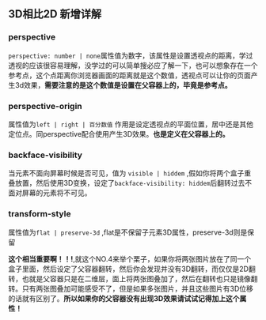 ## 3D相比2D 新增详解

### perspective
`perspective: number | none`属性值为数字，该属性是设置透视点的距离，学过透视的应该很容易理解，没学过的可以简单搜必应了解一下，也可以想象存在一个参考点，这个点距离你浏览器画面的距离就是这个数值，透视点可以让你的页面产生3d效果，**需要注意的是这个数值是设置在父容器上的，毕竟是参考点。**

### perspective-origin

属性值为`left | right | 百分数值` 作用是设定透视点的平面位置，居中还是其他定位点。同perspective配合使用产生3D效果。**也是定义在父容器上的。**

### backface-visibility

当元素不面向屏幕时候是否可见，值为 `visible | hiddem` ,假如你将两个盒子重叠放置，然后使用3D变换，设定了`backface-visibility: hiddem`后翻转过去不面对屏幕的元素将不可见。

### transform-style

属性值为`flat | preserve-3d` ,flat是不保留子元素3D属性，preserve-3d则是保留

**这个相当重要啊！！!**,就这个NO.4来举个栗子，如果你将两张图片放在了同一个盒子里面，然后设定了父容器翻转，然后你会发现并没有3D翻转，而仅仅是2D翻转，也就是父容器只是在二维层，面上将两张图叠加了，然后在翻转也只是镜像翻转。只有两张图叠加可能感受不了，但是如果多张图片，并且这些图片有3D位移的话就有区别了。**所以如果你的父容器没有出现3D效果请试试记得加上这个属性！**